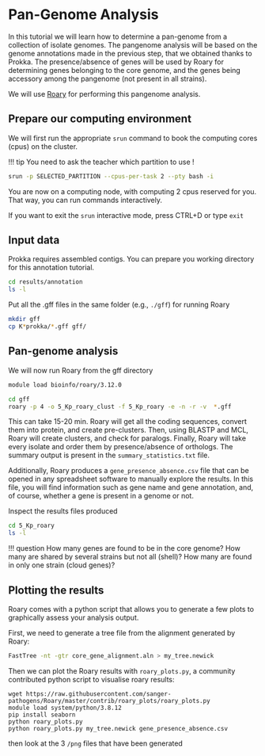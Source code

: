 # Pan-Genome Analysis

In this tutorial we will learn how to determine a pan-genome from a collection of isolate genomes.
The pangenome analysis will be based on the genome annotations made in the previous step, that we obtained thanks to Prokka.
The presence/absence of genes will be used by Roary for determining genes belonging to the core genome, and the genes being accessory among the pangenome (not present in all strains).

We will use [Roary](https://sanger-pathogens.github.io/Roary/) for performing this pangenome analysis.

## Prepare our computing environment

We will first run the appropriate `srun` command to book the computing cores (cpus) on the cluster.

!!! tip
    You need to ask the teacher which partition to use !

```bash
srun -p SELECTED_PARTITION --cpus-per-task 2 --pty bash -i
```

You are now on a computing node, with computing 2 cpus reserved for you. That way, you can run commands interactively.

If you want to exit the `srun` interactive mode, press CTRL+D or type `exit`

## Input data

Prokka requires assembled contigs. You can prepare you working directory for this annotation tutorial.

```bash
cd results/annotation
ls -l
```
Put all the .gff files in the same folder (e.g., `./gff`) for running Roary

```bash
mkdir gff
cp K*prokka/*.gff gff/
```

## Pan-genome analysis

We will now run Roary from the gff directory


```bash
module load bioinfo/roary/3.12.0

cd gff
roary -p 4 -o 5_Kp_roary_clust -f 5_Kp_roary -e -n -r -v  *.gff
```

This can take 15-20 min.
Roary will get all the coding sequences, convert them into protein, and create pre-clusters. Then, using BLASTP and MCL, Roary will create clusters, and check for paralogs. Finally, Roary will take every isolate and order them by presence/absence of orthologs. The summary output is present in the `summary_statistics.txt` file.

Additionally, Roary produces a `gene_presence_absence.csv` file that can be opened in any spreadsheet software to manually explore the results. In this file, you will find information such as gene name and gene annotation, and, of course, whether a gene is present in a genome or not.

Inspect the results files produced
```bash
cd 5_Kp_roary
ls -l
```

!!! question
    How many genes are found to be in the core genome?
    How many are shared by several strains but not all (shell)?
    How many are found in only one strain (cloud genes)?


## Plotting the results

Roary comes with a python script that allows you to generate a few plots to graphically assess your analysis output.

First, we need to generate a tree file from the alignment generated by Roary:

```bash
FastTree -nt -gtr core_gene_alignment.aln > my_tree.newick
```

Then we can plot the Roary results with `roary_plots.py`, a community contributed python script to visualise roary results:

```
wget https://raw.githubusercontent.com/sanger-pathogens/Roary/master/contrib/roary_plots/roary_plots.py
module load system/python/3.8.12
pip install seaborn
python roary_plots.py
python roary_plots.py my_tree.newick gene_presence_absence.csv
```

then look at the 3 `/png` files that have been generated
